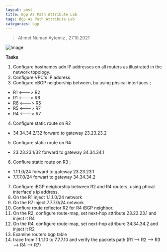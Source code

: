```yaml
---
layout: post
title: Bgp As Path Attribute Lab
tags: Bgp As Path Attribute Lab
categories: bgp
---
```


> Ahmet Numan Aytemiz , 27.10.2021

![Image](/img/as_path_topology.PNG)

**Tasks**

1. Configure hostnames adn IP addresses on all routers as illustrated in the network topology.
2. Configure VPC's IP address.
3. Configure eBGP neigborship between, bu using phsical interfaces ;
  - R1 <---> R2
  - R1 <---> R6
  - R6 <---> R5
  - R5 <---> R7
  - R4 <---> R7

4. Configure static route on R2  
  - 34.34.34.2/32 forward to gateway 23.23.23.2

5. Configure static route on R4
  - 23.23.23.1/32 forward to gateway 34.34.34.1

6. Confiure static route on R3 ;
  - 1.1.1.0/24 forward to gateway 23.23.23.1
  - 7.7.7.0/24 forwart to gateway 34.34.34.2

7. Configure iBGP neigborship between R2 and R4 routers, using phical interface's ip address. 
8. On the R1 inject 1.1.1.0/24 network
9. On the R7 inject 7.7.7.0/24 network
10. Confiure route reflector R2 for R4 iBGP neighbor. 
11. On the R2, configure route-map, set next-hop attribute 23.23.23.1 and inject it R4
12. On the R4, configure route-map, set next-hop attribure 34.34.34.2 and inject it R2 
13. Examine routers bgp table 
14. trace from 1.1.1.10 to 7.7.7.10 and verify the packets path (R1 --> R2 --> R3 --> R4 --> R7) 



